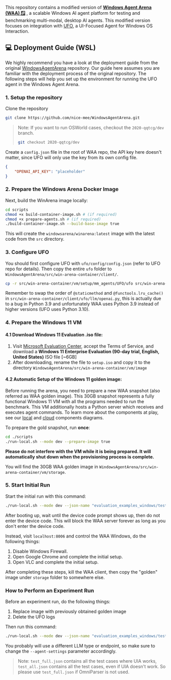 
This repository contains a modified version of [**Windows Agent Arena (WAA) 🪟**](https://github.com/microsoft/WindowsAgentArena) , a scalable Windows AI agent platform for testing and benchmarking multi-modal, desktop AI agents. This modified version focuses on integration with [UFO](https://github.com/microsoft/UFO), a UI-Focused Agent for Windows OS Interaction.

## 💻 Deployment Guide (WSL)

We highly recommend you have a look at the deployment guide from the original [WindowsAgentArena](https://github.com/microsoft/WindowsAgentArena) repository. Our guide here assumes you are familiar with the deployment process of the original repository. The following steps will help you set up the environment for running the UFO agent in the Windows Agent Arena.

### 1. Setup the repository

Clone the repository
```bash
git clone https://github.com/nice-mee/WindowsAgentArena.git
```

> Note: If you want to run OSWorld cases, checkout the `2020-qqtcg/dev` branch.
> ```bash
> git checkout 2020-qqtcg/dev
> ```

Create a `config.json` file in the root of WAA repo, the API key here doesn't matter, since UFO will only use the key from its own config file.

```json
{
    "OPENAI_API_KEY": "placeholder"
}
```

### 2. Prepare the Windows Arena Docker Image

Next, build the WinArena image locally:

```bash
cd scripts
chmod +x build-container-image.sh # (if required)
chmod +x prepare-agents.sh # (if required)
./build-container-image.sh --build-base-image true
```

This will create the `windowsarena/winarena:latest` image with the latest code from the `src` directory.

### 3. Configure UFO

You should first configure UFO with `ufo/config/config.json` (refer to UFO repo for details). Then copy the entire `ufo` folder to `WindowsAgentArena/src/win-arena-container/client/`.

```bash
cp -r src/win-arena-container/vm/setup/mm_agents/UFO/ufo src/win-arena-container/client/
```

Remember to swap the order of `@staticmethod` and `@functools.lru_cache()` in `src/win-arena-container/client/ufo/llm/openai.py`, this is actually due to a bug in Python 3.9 and unfortunately WAA uses Python 3.9 instead of higher versions (UFO uses Python 3.10).

### 4. Prepare the Windows 11 VM
#### 4.1 Download Windows 11 Evaluation .iso file:
1. Visit [Microsoft Evaluation Center](https://info.microsoft.com/ww-landing-windows-11-enterprise.html), accept the Terms of Service, and download a **Windows 11 Enterprise Evaluation (90-day trial, English, United States)** ISO file [~6GB]
2. After downloading, rename the file to `setup.iso` and copy it to the directory `WindowsAgentArena/src/win-arena-container/vm/image`

#### 4.2 Automatic Setup of the Windows 11 golden image:
Before running the arena, you need to prepare a new WAA snapshot (also referred as WAA golden image). This 30GB snapshot represents a fully functional Windows 11 VM with all the programs needed to run the benchmark. This VM additionally hosts a Python server which receives and executes agent commands. To learn more about the components at play, see our [local](/img/architecture-local.png) and [cloud](/img/architecture-azure.png) components diagrams.

To prepare the gold snapshot, run **once**:
```bash
cd ./scripts
./run-local.sh --mode dev --prepare-image true
```
**Please do not interfere with the VM while it is being prepared. It will automatically shut down when the provisioning process is complete.**

You will find the 30GB WAA golden image in `WindowsAgentArena/src/win-arena-container/vm/storage`.

### 5. Start Initial Run

Start the initial run with this command:
```bash
./run-local.sh --mode dev --json-name "evaluation_examples_windows/test_custom.json" --agent UFO --agent-settings '{"llm_type": "azure", "llm_endpoint": "https://cloudgpt-openai.azure-api.net/openai/deployments/gpt-4o-20240513/chat/completions?api-version=2024-04-01-preview", "llm_auth": {"type": "api-key", "token": ""}}'
```

After booting up, wait until the device code prompt shows up, then do not enter the device code. This will block the WAA server forever as long as you don't enter the device code.


Instead, visit `localhost:8006` and control the WAA Windows, do the following things:

1. Disable Windows Firewall.
2. Open Google Chrome and complete the initial setup.
3. Open VLC and complete the initial setup.


After completing these steps, kill the WAA client, then copy the "golden" image under `storage` folder to somewhere else.

### How to Perform an Experiment Run

Before an experiment run, do the following things:

1. Replace image with previously obtained golden image
2. Delete the UFO logs

Then run this command:
```bash
./run-local.sh --mode dev --json-name "evaluation_examples_windows/test_full.json" --agent UFO --agent-settings '{"llm_type": "azure", "llm_endpoint": "https://cloudgpt-openai.azure-api.net/openai/deployments/gpt-4o-20240513/chat/completions?api-version=2024-04-01-preview", "llm_auth": {"type": "api-key", "token": ""}}
```

You probably will use a different LLM type or endpoint, so make sure to change the `--agent-settings` parameter accordingly.

> Note: `test_full.json` contains all the test cases where UIA works, `test_all.json` contains all the test cases, even if UIA doesn't work. So please use `test_full.json` if OmniParser is not used.
